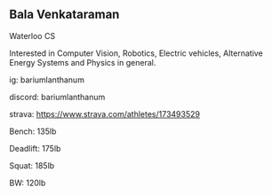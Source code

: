 ## Bala Venkataraman

Waterloo CS

Interested in Computer Vision, Robotics, Electric vehicles, Alternative Energy Systems and Physics in general.


ig: bariumlanthanum

discord: bariumlanthanum

strava: https://www.strava.com/athletes/173493529


Bench: 135lb

Deadlift: 175lb

Squat: 185lb

BW: 120lb
